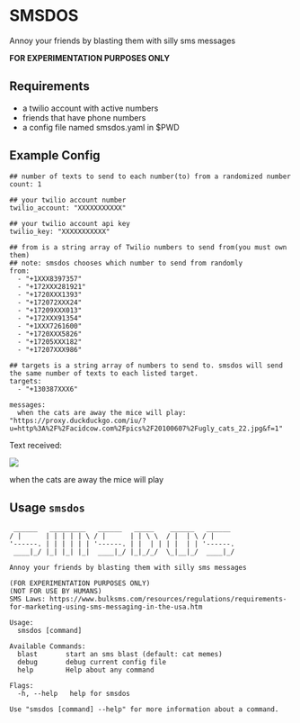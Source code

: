# SMSDOS

Annoy your friends by blasting them with silly sms messages

**FOR EXPERIMENTATION PURPOSES ONLY**

## Requirements
- a twilio account with active numbers
- friends that have phone numbers
- a config file named smsdos.yaml in $PWD 

## Example Config

```text
## number of texts to send to each number(to) from a randomized number
count: 1

## your twilio account number
twilio_account: "XXXXXXXXXXX"

## your twilio account api key
twilio_key: "XXXXXXXXXXX"

## from is a string array of Twilio numbers to send from(you must own them)
## note: smsdos chooses which number to send from randomly
from:
  - "+1XXX8397357"
  - "+172XXX281921"
  - "+1720XXX1393"
  - "+172072XXX24"
  - "+17209XXX013"
  - "+172XXX91354"
  - "+1XXX7261600"
  - "+1720XXX5826"
  - "+17205XXX182"
  - "+17207XXX986"

## targets is a string array of numbers to send to. smsdos will send the same number of texts to each listed target.
targets:
  - "+130387XXX6"

messages:
  when the cats are away the mice will play: "https://proxy.duckduckgo.com/iu/?u=http%3A%2F%2Facidcow.com%2Fpics%2F20100607%2Fugly_cats_22.jpg&f=1"
```

Text received:

![]( "https://proxy.duckduckgo.com/iu/?u=http%3A%2F%2Facidcow.com%2Fpics%2F20100607%2Fugly_cats_22.jpg&f=1")

when the cats are away the mice will play



## Usage `smsdos`

```text
 ______   _________   ______   _____    ______   ______ 
/ |      | | | | | \ / |      | | \ \  / |  | \ / |     
'------. | | | | | | '------. | |  | | | |  | | '------.
 ____|_/ |_| |_| |_|  ____|_/ |_|_/_/  \_|__|_/  ____|_/
                                                        
Annoy your friends by blasting them with silly sms messages

(FOR EXPERIMENTATION PURPOSES ONLY)
(NOT FOR USE BY HUMANS)
SMS Laws: https://www.bulksms.com/resources/regulations/requirements-for-marketing-using-sms-messaging-in-the-usa.htm

Usage:
  smsdos [command]

Available Commands:
  blast       start an sms blast (default: cat memes)
  debug       debug current config file
  help        Help about any command

Flags:
  -h, --help   help for smsdos

Use "smsdos [command] --help" for more information about a command.

```

